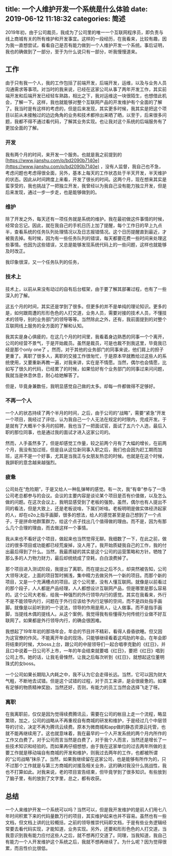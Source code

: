 title: 一个人维护开发一个系统是什么体验
date: 2019-06-12 11:18:32
categories: 简述
  --- 


2019年初，由于公司裁员，我成为了公司里的唯一一个互联网程序员，即负责与线上商城有关的所有维护和开发事宜。这样的一段经历，在我看来，比较有趣，因为我一直想尝试，看看自己是否有能力做到一个人维护开发一个系统。事后证明，我也的确做到了一部分，至于为什么说只有一部分，听我慢慢道来。

## 工作

由于只有我一个人，我的工作包括了前端开发，后端开发，运维，以及与业务人员沟通需求等事项。对当时的我来说，已经在这家公司从事了两年开发工作，其实前端开发和后端开发已经轻车熟路，相比之下，我对运维这一块很陌生，也想借此机会，了解一下。这样，我也就能够对整个互联网产品的开发维护有个全面的了解了。我当时是有这样的考虑的，但是后来发现，其实更多时候，我其实是把这个项目以前从未接触过的边边角角的业务和技术都拎出来晒了晒，以至于，后来很多问题，我都不得不通过看代码，了解其业务实现。也让我对这个系统的后端服务有了更加全面的了解。


### 开发

我有两个月的时间，来开发一个服务。也就是我之前提到的[https://www.jianshu.com/p/bd2090b7140e](https://www.jianshu.com/p/bd2090b7140e) ，没有人监督，我自己也不急，考虑问题也考虑得很全面，另外，基本上每天的工作状态处于半天开发，半天维护的状态。因此从时间跨度上来看，开发了很长的时间。这两个月，现在想来其实是蛮享受的，我也挑战了一把独立开发，我曾经以为我自己没有能力独立开发，但是后来发现，通过一步一步走，也是能够做到的。

### 维护

除了开发之外，每天还有一项任务就是系统的维护。我在最初做这件事情的时候，经常会忘记。因此，就在我自己的手机日历上加了提醒，每个工作日的早上九点半，查看系统的任务队列处理情况以及日志报错情况。这个日历提醒直到最近，才被我去掉。有时候，因为有一些任务队列的错误，每天都要花费一些时间来处理这些事情。也因为这些错误，又总是能够发现系统代码上的一些问题，这样也就能够及时改正。

我印象很深，又一个任务队列的任务，


### 技术上

技术上，以前从来没有动过的自有后台框架，由于要了解其部署过程，也有了一些深入的了解。

这五个月的时间，其实还是学到了很多。但更多的并不是单纯的理论知识。更多的是，如何跟周遭的形形色色的人打交道，业务人员，需要对接的技术人员，不懂技术的领导，别的业务部门的领导等等。当然除此之外，还有，我前面提到的对整个互联网线上服务的全方面的了解和认知。



我其实是身心俱疲的，在这几个月的时间里，我看着身边熟悉的同事一个个离开，公司的经营不景气，于是开始裁员。虽然是裁员，可是也裁不到我这里，毕竟我已经是那个only one了 。然而，对于其他的业务部门的同事来说，他们肩上的担子更重了。离职了很多人，离职的交接工作很匆忙，于是原本早就教给过这些人的系统使用，又要重新再教一遍，对我来讲，实在是不情愿。当然，偶尔也会情愿，比如写了很久的代码，已经累了的时候，如果恰好有个业务部门的同事过来问问题，我就当是休息休息，耐心给她解答了。

但是，毕竟身兼数任，我明显感觉自己做的太多。却每一件都做得不足够好。


### 不再一个人

一个人的状态持续了两个半月的时间，之后，由于公司的“战略”，需要“紧急”开发一个项目，我经过了评估，认为我自己一个人无法在规定的时限内，完成开发。于是就有了大概半个多月的招聘，我也当了一把面试官，面试了五六个人选，最后入职的那位同事，也是通过我的面试才进入这家公司的。

然而，人手虽然多了，但是却感觉工作量，较之前两个月有了大幅的增长，在前两个月，我没有加过班，但是自从这位新同事入职之后，我们也会因为赶工期而加班，这并不是一个好事，尤其是当我正与女朋友热恋的时候。也就是在这个时候，我辞职的意念越来越强烈。


### 疲惫


公司处在“危险期”，于是又给人一种乱弹琴的感觉。有一次，我“有幸”参与了一场公司老总都参与的会议。会议的主要内容是谈论某个项目是否有价值做，以及怎么做的问题。在这次会议上，我明显感受到了老板的强势。虽然，偶尔也有人提出不同的看法，但是大致上，还是老板说啥，下属们听啥。老板明明是做实体经济起家的人，却在o2o上指手画脚，很多的想法，给人的感觉甚至是自己想到了一个点子，于是拼命地群策群力，给这个点子找出几个值得做的理由。而不是，因为有那么几个合理的理由，而去做这样一个事情。

我从来也不看好这个项目，做起来也当然觉得无聊。我细数了一下，在此之前，做过的很多项目或功能都已经荒废掉，没人用了。我开始质疑我自己的工作，我的付出最后得到了什么。当然，我最质疑的其实是这个公司的运营策略和方针。牺牲了那么多的人力物力财力，最后却统统成了空耗，白白浪费掉了。

那个项目进入测试阶段，我提出了离职。而在提出之后不久，却突然被告知，公司大领导决定，上面的项目暂时搁浅，集中精力去做另外一个新的项目。而那个新的项目，又是一个充满槽点的项目。这个公司里，没有人懂互联网。就像是以前看过的那个段子，人人都是产品经理，人人都想设计互联网产品，但是哪里是那么容易的。这个公司大老板，给我一种强烈的外行领导内行的感觉。其实在我看来，外行不是不能领导内行，问题在于外行应该给予内行足够的空间，而不是四处指手画脚。就像是以前听到的一个说法，领导的作用是用人，让人做事。而不是指手画脚，当提线木偶的提线人。从这个案例，我觉得我有些懂得为何传统行业做不好互联网了。如果都是外行领导内行，的确会很困难。



我想起了19年年初的那场年会，年会的节目并不精彩，看得人昏昏欲睡。但又因为这官僚的作风，不能离开年会的现场，只能够继续看着这鸡肋的年会。在年会即将结束的时候，大boss上台，跟公司的中层领导们一起合唱李克勤的《红日》，并且口中说着一日公司不上市，一年的年会结束就要唱《红日》，要把《红日》唱到公司上市。她的话，让我毛骨悚然，让我之后每次听到《红日》，就想起这位董明珠式的女boss。

一个公司如果长期陷入内耗之中，我不认为它会走得长远。当然，它可以因为财大气粗，不断地去试错。但是这个试错的过程，对于员工来讲，是会很疲惫的。如果有足够的物质精神奖励，当然还好，否则，有能力的员工当然会选择飞走了呀。

###  离职

在我离职前，仅仅是因为觉得续费腾讯云，需要在公司的帐目上走一个流程，略显繁琐，加之，公司的战略从不再重视自有商城的研发和维护，于是经过几个中层领导的讨论，决定不再为腾讯云续费。原本为微商城和app做的静态资源云托管，也就不能再继续用了。这也就意味着，我在最早的一个人开发系统的两个月内所作的工作又白费了。对于公司而言当然是白费了，对于我个人而言，当然还是增长了一些技术知识和经验的。而如果再仔细想想，由于我在这家单位的过去两年所做的主要工作就是移动端自有商城的开发和维护，则我过去两年的工作，也都被所谓的“公司战略”抹杀了。当然，如果我继续留在这家公司，也是能够有所作为的，只不过那个工作就是与第三方商城的对接及相关业务，这的确对我没什么挑战性，我也不打算如此。对我来说，老的项目宣告结束，但毕竟学到了很多知识。有些放到了脑子里，有的放到了文字里，总之，都有收获。

## 总结

一个人来维护开发一个系统可以吗？当然可以，但是我开发维护的是前人们用七八年时间积累下来的代码量数万行的项目，其实维护起来也并不容易。虽然也有一些文档，但文档上讲的比较概括，之前的领导推崇代码即文档，于是有些业务逻辑经常要去看代码实现，才能知道，业务实现。另外，还要和形形色色的人打交道，当我意识到我有能力应付这些人之后，就不想再打交道了。同理，当我知道，我自己有能力一个人开发维护这个系统之后，我就不想再继续了。为什么呢？因为觉得很累，而且性价比很低。

